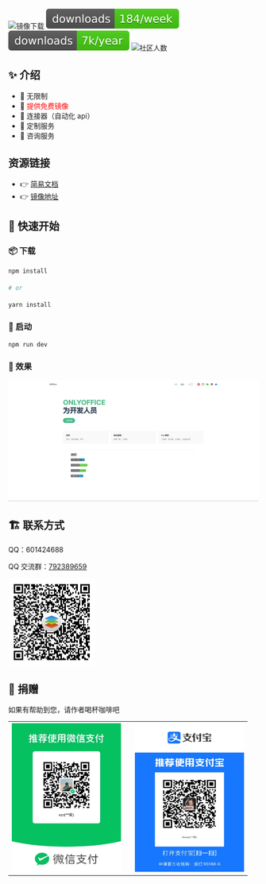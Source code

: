 ![镜像下载](https://img.shields.io/docker/pulls/knoxzhang/oo-ce-docker-license)
![npm pagepack 下载](./docs/public/knox.zhang.week.svg)
![npm pagepack 下载](./docs/public/knox.zhang.year.svg)
![社区人数](https://img.shields.io/badge/QQ群人数-470+-blue)

## ✨ 介绍

- 💪 无限制
- 💪 <span style="color:red">提供免费镜像</span>
- 💪 连接器（自动化 api）
- 📖 定制服务
- 📖 咨询服务

## 资源链接

- 👉 [简易文档](https://docs.qq.com/doc/DVHhIcnptc0hEQnJP)
- 👉 [镜像地址](https://hub.docker.com/r/knoxzhang/oo-ce-docker-license)

<!-- ## 徽标 -->

 <!-- ![镜像下载](./docs/public/oo-ce-docker-license16.svg) -->
 <!-- ![镜像下载](https://img.shields.io/docker/pulls/knoxzhang/oo-ce-docker-license)
 ![npm pagepack 下载](./docs/public/knox.zhang.week.svg)
 ![npm pagepack 下载](./docs/public/knox.zhang.year.svg)
 ![社区人数](https://img.shields.io/badge/QQ群人数-410+-blue) -->

<!-- https://img.shields.io/docker/pulls/knoxzhang/oo-ce-docker-license

https://img.shields.io/npm-stat/dy/knox.zhang -->

## 🚀 快速开始

### 📦 下载

```sh
npm install

# or

yarn install
```

### 🚀 启动

```sh
npm run dev
```

### 📔 效果
![home](./docs/public/home.png)



## 🏗 联系方式

QQ：601424688

QQ 交流群：<a href="https://jq.qq.com/?_wv=1027&k=m01BIUzX" target="_blank">792389659</a>

![qq-group](./docs/public/qq-group.png)

## 💝 捐赠

如果有帮助到您，请作者喝杯咖啡吧

<table>
    <tr>
        <td>
            <img width="220" src="./docs/public/wxpay.JPG"/>
        </td>
        <td>
        </td>
        <td>            
            <img width="220" height="300" src="./docs/public/alipay.JPG"/>
        </td>
    </tr>
</table>

<!-- 图标下载 https://shields.io/badges/docker-pulls -->
